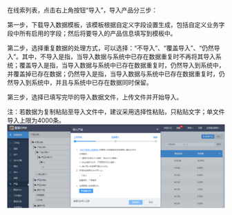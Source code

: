 在线索列表，点击右上角按钮“导入”，导入产品分三步：

第一步，下载导入数据模板，该模板根据自定义字段设置生成，包括自定义业务字段中所有启用的字段；然后将要导入的产品信息填写到模板中。

第二步，选择重复数据的处理方式，可以选择：“不导入”、“覆盖导入”、“仍然导入”。其中，不导入是指，当导入数据与系统中已存在数据重复时不再将其导入系统；覆盖导入是指，当导入数据与系统中已存在数据重复时，仍然导入到系统中，并覆盖掉已存在数据；仍然导入是指，当导入数据与系统中已存在数据重复时，仍然导入到系统中，并且与系统中已存在数据同时保留。

第三步，选择已填写完毕的导入数据文件，上传文件并开始导入。

注：若数据为复制粘贴至导入文件中，建议采用选择性粘贴，只粘贴文字；单文件导入上限为4000条。![](/assets/56)

